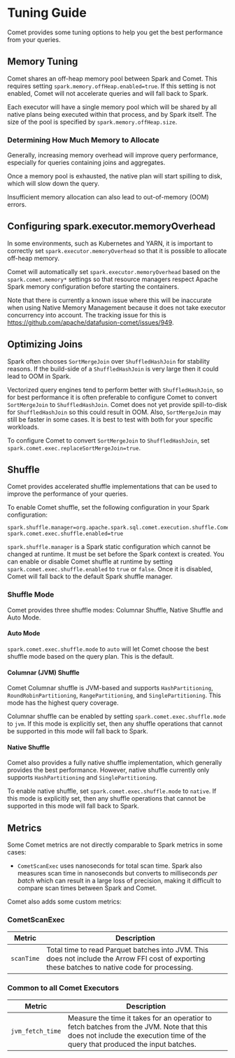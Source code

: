<!---
Licensed to the Apache Software Foundation (ASF) under one
or more contributor license agreements.  See the NOTICE file
distributed with this work for additional information
regarding copyright ownership.  The ASF licenses this file
to you under the Apache License, Version 2.0 (the
"License"); you may not use this file except in compliance
with the License.  You may obtain a copy of the License at

http://www.apache.org/licenses/LICENSE-2.0

Unless required by applicable law or agreed to in writing,
software distributed under the License is distributed on an
"AS IS" BASIS, WITHOUT WARRANTIES OR CONDITIONS OF ANY
KIND, either express or implied.  See the License for the
specific language governing permissions and limitations
under the License.
-->

# Tuning Guide

Comet provides some tuning options to help you get the best performance from your queries.

## Memory Tuning

Comet shares an off-heap memory pool between Spark and Comet. This requires setting `spark.memory.offHeap.enabled=true`.
If this setting is not enabled, Comet will not accelerate queries and will fall back to Spark.

Each executor will have a single memory pool which will be shared by all native plans being executed within that
process, and by Spark itself. The size of the pool is specified by `spark.memory.offHeap.size`.

### Determining How Much Memory to Allocate

Generally, increasing memory overhead will improve query performance, especially for queries containing joins and
aggregates.

Once a memory pool is exhausted, the native plan will start spilling to disk, which will slow down the query.

Insufficient memory allocation can also lead to out-of-memory (OOM) errors.

## Configuring spark.executor.memoryOverhead

In some environments, such as Kubernetes and YARN, it is important to correctly set `spark.executor.memoryOverhead` so
that it is possible to allocate off-heap memory.

Comet will automatically set `spark.executor.memoryOverhead` based on the `spark.comet.memory*` settings so that
resource managers respect Apache Spark memory configuration before starting the containers.

Note that there is currently a known issue where this will be inaccurate when using Native Memory Management because it
does not take executor concurrency into account. The tracking issue for this is
https://github.com/apache/datafusion-comet/issues/949.

## Optimizing Joins

Spark often chooses `SortMergeJoin` over `ShuffledHashJoin` for stability reasons. If the build-side of a
`ShuffledHashJoin` is very large then it could lead to OOM in Spark.

Vectorized query engines tend to perform better with `ShuffledHashJoin`, so for best performance it is often preferable
to configure Comet to convert `SortMergeJoin` to `ShuffledHashJoin`. Comet does not yet provide spill-to-disk for
`ShuffledHashJoin` so this could result in OOM. Also, `SortMergeJoin` may still be faster in some cases. It is best
to test with both for your specific workloads.

To configure Comet to convert `SortMergeJoin` to `ShuffledHashJoin`, set `spark.comet.exec.replaceSortMergeJoin=true`.

## Shuffle

Comet provides accelerated shuffle implementations that can be used to improve the performance of your queries.

To enable Comet shuffle, set the following configuration in your Spark configuration:

```
spark.shuffle.manager=org.apache.spark.sql.comet.execution.shuffle.CometShuffleManager
spark.comet.exec.shuffle.enabled=true
```

`spark.shuffle.manager` is a Spark static configuration which cannot be changed at runtime.
It must be set before the Spark context is created. You can enable or disable Comet shuffle
at runtime by setting `spark.comet.exec.shuffle.enabled` to `true` or `false`.
Once it is disabled, Comet will fall back to the default Spark shuffle manager.

### Shuffle Mode

Comet provides three shuffle modes: Columnar Shuffle, Native Shuffle and Auto Mode.

#### Auto Mode

`spark.comet.exec.shuffle.mode` to `auto` will let Comet choose the best shuffle mode based on the query plan. This
is the default.

#### Columnar (JVM) Shuffle

Comet Columnar shuffle is JVM-based and supports `HashPartitioning`, `RoundRobinPartitioning`, `RangePartitioning`, and
`SinglePartitioning`. This mode has the highest query coverage.

Columnar shuffle can be enabled by setting `spark.comet.exec.shuffle.mode` to `jvm`. If this mode is explicitly set,
then any shuffle operations that cannot be supported in this mode will fall back to Spark.

#### Native Shuffle

Comet also provides a fully native shuffle implementation, which generally provides the best performance. However,
native shuffle currently only supports `HashPartitioning` and `SinglePartitioning`.

To enable native shuffle, set `spark.comet.exec.shuffle.mode` to `native`. If this mode is explicitly set,
then any shuffle operations that cannot be supported in this mode will fall back to Spark.

## Metrics

Some Comet metrics are not directly comparable to Spark metrics in some cases:

- `CometScanExec` uses nanoseconds for total scan time. Spark also measures scan time in nanoseconds but converts to
  milliseconds _per batch_ which can result in a large loss of precision, making it difficult to compare scan times
  between Spark and Comet.

Comet also adds some custom metrics:

### CometScanExec

| Metric     | Description                                                                                                                                     |
|------------|-------------------------------------------------------------------------------------------------------------------------------------------------|
| `scanTime` | Total time to read Parquet batches into JVM. This does not include the Arrow FFI cost of exporting these batches to native code for processing. |

### Common to all Comet Executors

| Metric           | Description                                                                                                                                                                |
| ---------------- |----------------------------------------------------------------------------------------------------------------------------------------------------------------------------|
| `jvm_fetch_time` | Measure the time it takes for an operatior to fetch batches from the JVM. Note that this does not include the execution time of the query that produced the input batches. |
